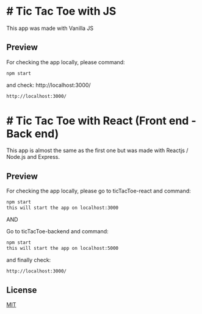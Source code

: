 # # Tic Tac Toe with JS
This app was made with Vanilla JS

## Preview
For checking the app locally, please command: 
```bash
npm start
```

and check: http://localhost:3000/
```bash
http://localhost:3000/
```

# # Tic Tac Toe with React (Front end - Back end)
This app is almost the same as the first one but was made with Reactjs /  Node.js and Express.

## Preview
For checking the app locally, please go to ticTacToe-react and command: 
```bash
npm start
this will start the app on localhost:3000
```
AND 

Go to ticTacToe-backend and command:
```bash
npm start
this will start the app on localhost:5000
```

and finally check: 
```bash
http://localhost:3000/
```


## License

[MIT](https://choosealicense.com/licenses/mit/)